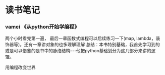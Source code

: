 # 读书笔记
### vamei 《从python开始学编程》
两个小时看完第一遍， 最后一章函数式编程可以后续练习一下(map, lambda，装饰器等)，还有一章讲对象的也多理解理解
总结：本书特别基础，我首先学习到的或是可以借鉴的是书中的脉络结构---他把python基础划分为这几部分来讲的逻辑。

用编程改变世界
